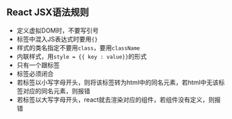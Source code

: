 ## React JSX语法规则
- 定义虚拟DOM时，不要写引号
- 标签中混入JS表达式时要用`{}`
- 样式的类名指定不要用`class`，要用`className`
- 内联样式，用`style = {{ key : value}}`的形式
- 只有一个跟标签
- 标签必须闭合
- 若标签以小写字母开头，则将该标签转为html中的同名元素，若html中无该标签对应的同名元素，则报错
- 若标签以大写字母开头，react就去渲染对应的组件，若组件没有定义，则报错

